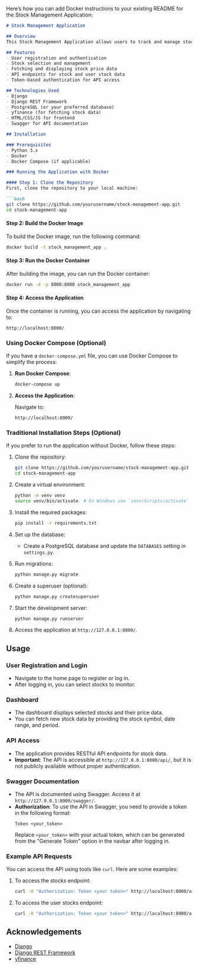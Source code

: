Here’s how you can add Docker instructions to your existing README for the Stock Management Application:

```markdown
# Stock Management Application

## Overview
This Stock Management Application allows users to track and manage stock data. Users can register, log in, and select stocks to monitor their price data. The application fetches stock data from Yahoo Finance and provides an intuitive dashboard for viewing selected stocks.

## Features
- User registration and authentication
- Stock selection and management
- Fetching and displaying stock price data
- API endpoints for stock and user stock data
- Token-based authentication for API access

## Technologies Used
- Django
- Django REST Framework
- PostgreSQL (or your preferred database)
- yfinance (for fetching stock data)
- HTML/CSS/JS for frontend
- Swagger for API documentation

## Installation

### Prerequisites
- Python 3.x
- Docker
- Docker Compose (if applicable)

### Running the Application with Docker

#### Step 1: Clone the Repository
First, clone the repository to your local machine:

```bash
git clone https://github.com/yourusername/stock-management-app.git
cd stock-management-app
```

#### Step 2: Build the Docker Image
To build the Docker image, run the following command:

```bash
docker build -t stock_management_app .
```

#### Step 3: Run the Docker Container
After building the image, you can run the Docker container:

```bash
docker run -d -p 8000:8000 stock_management_app
```

#### Step 4: Access the Application
Once the container is running, you can access the application by navigating to:

```
http://localhost:8000/
```

### Using Docker Compose (Optional)
If you have a `docker-compose.yml` file, you can use Docker Compose to simplify the process:

1. **Run Docker Compose**:

   ```bash
   docker-compose up
   ```

2. **Access the Application**:

   Navigate to:

   ```
   http://localhost:8000/
   ```

### Traditional Installation Steps (Optional)
If you prefer to run the application without Docker, follow these steps:

1. Clone the repository:
   ```bash
   git clone https://github.com/yourusername/stock-management-app.git
   cd stock-management-app
   ```

2. Create a virtual environment:
   ```bash
   python -m venv venv
   source venv/bin/activate  # On Windows use `venv\Scripts\activate`
   ```

3. Install the required packages:
   ```bash
   pip install -r requirements.txt
   ```

4. Set up the database:
   - Create a PostgreSQL database and update the `DATABASES` setting in `settings.py`.

5. Run migrations:
   ```bash
   python manage.py migrate
   ```

6. Create a superuser (optional):
   ```bash
   python manage.py createsuperuser
   ```

7. Start the development server:
   ```bash
   python manage.py runserver
   ```

8. Access the application at `http://127.0.0.1:8000/`.

## Usage

### User Registration and Login
- Navigate to the home page to register or log in.
- After logging in, you can select stocks to monitor.

### Dashboard
- The dashboard displays selected stocks and their price data.
- You can fetch new stock data by providing the stock symbol, date range, and period.

### API Access
- The application provides RESTful API endpoints for stock data.
- **Important**: The API is accessible at `http://127.0.0.1:8000/api/`, but it is not publicly available without proper authentication.

### Swagger Documentation
- The API is documented using Swagger. Access it at `http://127.0.0.1:8000/swagger/`.
- **Authorization**: To use the API in Swagger, you need to provide a token in the following format:
  ```
  Token <your_token>
  ```
  Replace `<your_token>` with your actual token, which can be generated from the "Generate Token" option in the navbar after logging in.

### Example API Requests
You can access the API using tools like `curl`. Here are some examples:

1. To access the stocks endpoint:
   ```bash
   curl -H "Authorization: Token <your token>" http://localhost:8000/api/stocks/
   ```

2. To access the user stocks endpoint:
   ```bash
   curl -H "Authorization: Token <your token>" http://localhost:8000/api/user-stocks/
   ```

## Acknowledgements
- [Django](https://www.djangoproject.com/)
- [Django REST Framework](https://www.django-rest-framework.org/)
- [yfinance](https://pypi.org/project/yfinance/)
